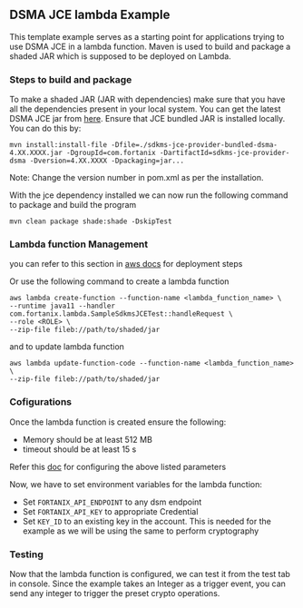 ## DSMA JCE lambda Example

This template example serves as a starting point for applications trying to use DSMA JCE in a lambda function.
Maven is used to build and package a shaded JAR which is supposed to be deployed on Lambda.

### Steps to build and package
To make a shaded JAR (JAR with dependencies) make sure that you have all the dependencies present in your local system.
You can get the latest DSMA JCE jar from [here](https://support.fortanix.com/hc/en-us/articles/12717106726804-DSM-Accelerator-JCE-Provider).
Ensure that JCE bundled JAR is installed locally. You can do this by:
```shell
mvn install:install-file -Dfile=./sdkms-jce-provider-bundled-dsma-4.XX.XXXX.jar -DgroupId=com.fortanix -DartifactId=sdkms-jce-provider-dsma -Dversion=4.XX.XXXX -Dpackaging=jar...
```
Note: Change the version number in pom.xml as per the installation.

With the jce dependency installed we can now run the following command to package and build the program
```shell
mvn clean package shade:shade -DskipTest
```

### Lambda function Management

you can refer to this section in [aws docs](https://docs.aws.amazon.com/lambda/latest/dg/java-package.html#java-package-console) for deployment steps

Or use the following command to create a lambda function

```shell
aws lambda create-function --function-name <lambda_function_name> \
--runtime java11 --handler com.fortanix.lambda.SampleSdkmsJCETest::handleRequest \
--role <ROLE> \
--zip-file fileb://path/to/shaded/jar
```
and to update lambda function
```shell
aws lambda update-function-code --function-name <lambda_function_name> \
--zip-file fileb://path/to/shaded/jar
```

### Cofigurations

Once the lambda function is created ensure the following:
- Memory should be at least 512 MB
- timeout should be at least 15 s

Refer this [doc](https://docs.aws.amazon.com/lambda/latest/dg/configuration-function-common.html#configuration-memory-console) for configuring the above listed parameters

Now, we have to set environment variables for the lambda function:
- Set `FORTANIX_API_ENDPOINT` to any dsm endpoint
- Set `FORTANIX_API_KEY` to appropriate Credential
- Set `KEY_ID` to an existing key in the account. This is needed for the example as we will be using the same to perform cryptography

### Testing

Now that the lambda function is configured, we can test it from the test tab in console. 
Since the example takes an Integer as a trigger event, you can send any integer to trigger the preset crypto operations.
